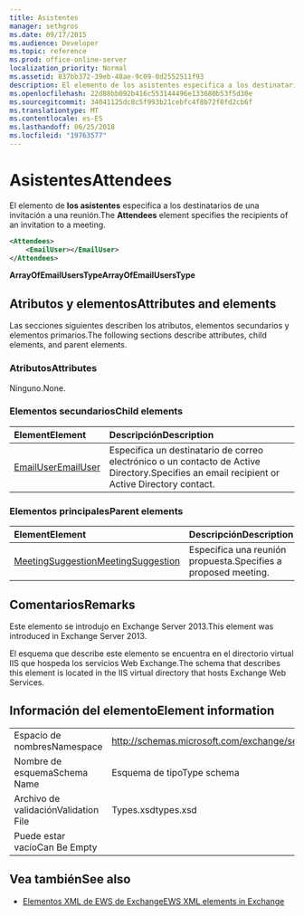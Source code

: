 ```yaml
---
title: Asistentes
manager: sethgros
ms.date: 09/17/2015
ms.audience: Developer
ms.topic: reference
ms.prod: office-online-server
localization_priority: Normal
ms.assetid: 837bb372-39eb-48ae-9c09-0d2552511f93
description: El elemento de los asistentes especifica a los destinatarios de una invitación a una reunión.
ms.openlocfilehash: 22d88bb092b416c553144496e133680b53f5d30e
ms.sourcegitcommit: 34041125dc8c5f993b21cebfc4f8b72f0fd2cb6f
ms.translationtype: MT
ms.contentlocale: es-ES
ms.lasthandoff: 06/25/2018
ms.locfileid: "19763577"
---
```

# <a name="attendees"></a><span data-ttu-id="dd343-103">Asistentes</span><span class="sxs-lookup"><span data-stu-id="dd343-103">Attendees</span></span>

<span data-ttu-id="dd343-104">El elemento de **los asistentes** especifica a los destinatarios de una invitación a una reunión.</span><span class="sxs-lookup"><span data-stu-id="dd343-104">The **Attendees** element specifies the recipients of an invitation to a meeting.</span></span> 
  
```XML
<Attendees>
    <EmailUser></EmailUser>
</Attendees>
```

 <span data-ttu-id="dd343-105">**ArrayOfEmailUsersType**</span><span class="sxs-lookup"><span data-stu-id="dd343-105">**ArrayOfEmailUsersType**</span></span>
## <a name="attributes-and-elements"></a><span data-ttu-id="dd343-106">Atributos y elementos</span><span class="sxs-lookup"><span data-stu-id="dd343-106">Attributes and elements</span></span>

<span data-ttu-id="dd343-107">Las secciones siguientes describen los atributos, elementos secundarios y elementos primarios.</span><span class="sxs-lookup"><span data-stu-id="dd343-107">The following sections describe attributes, child elements, and parent elements.</span></span>
  
### <a name="attributes"></a><span data-ttu-id="dd343-108">Atributos</span><span class="sxs-lookup"><span data-stu-id="dd343-108">Attributes</span></span>

<span data-ttu-id="dd343-109">Ninguno.</span><span class="sxs-lookup"><span data-stu-id="dd343-109">None.</span></span>
  
### <a name="child-elements"></a><span data-ttu-id="dd343-110">Elementos secundarios</span><span class="sxs-lookup"><span data-stu-id="dd343-110">Child elements</span></span>

|<span data-ttu-id="dd343-111">**Element**</span><span class="sxs-lookup"><span data-stu-id="dd343-111">**Element**</span></span>|<span data-ttu-id="dd343-112">**Descripción**</span><span class="sxs-lookup"><span data-stu-id="dd343-112">**Description**</span></span>|
|:-----|:-----|
|[<span data-ttu-id="dd343-113">EmailUser</span><span class="sxs-lookup"><span data-stu-id="dd343-113">EmailUser</span></span>](emailuser.md) <br/> |<span data-ttu-id="dd343-114">Especifica un destinatario de correo electrónico o un contacto de Active Directory.</span><span class="sxs-lookup"><span data-stu-id="dd343-114">Specifies an email recipient or Active Directory contact.</span></span>  <br/> |
   
### <a name="parent-elements"></a><span data-ttu-id="dd343-115">Elementos principales</span><span class="sxs-lookup"><span data-stu-id="dd343-115">Parent elements</span></span>

|<span data-ttu-id="dd343-116">**Element**</span><span class="sxs-lookup"><span data-stu-id="dd343-116">**Element**</span></span>|<span data-ttu-id="dd343-117">**Descripción**</span><span class="sxs-lookup"><span data-stu-id="dd343-117">**Description**</span></span>|
|:-----|:-----|
|[<span data-ttu-id="dd343-118">MeetingSuggestion</span><span class="sxs-lookup"><span data-stu-id="dd343-118">MeetingSuggestion</span></span>](meetingsuggestion.md) <br/> |<span data-ttu-id="dd343-119">Especifica una reunión propuesta.</span><span class="sxs-lookup"><span data-stu-id="dd343-119">Specifies a proposed meeting.</span></span>  <br/> |
   
## <a name="remarks"></a><span data-ttu-id="dd343-120">Comentarios</span><span class="sxs-lookup"><span data-stu-id="dd343-120">Remarks</span></span>

<span data-ttu-id="dd343-121">Este elemento se introdujo en Exchange Server 2013.</span><span class="sxs-lookup"><span data-stu-id="dd343-121">This element was introduced in Exchange Server 2013.</span></span>
  
<span data-ttu-id="dd343-122">El esquema que describe este elemento se encuentra en el directorio virtual IIS que hospeda los servicios Web Exchange.</span><span class="sxs-lookup"><span data-stu-id="dd343-122">The schema that describes this element is located in the IIS virtual directory that hosts Exchange Web Services.</span></span>
  
## <a name="element-information"></a><span data-ttu-id="dd343-123">Información del elemento</span><span class="sxs-lookup"><span data-stu-id="dd343-123">Element information</span></span>

|||
|:-----|:-----|
|<span data-ttu-id="dd343-124">Espacio de nombres</span><span class="sxs-lookup"><span data-stu-id="dd343-124">Namespace</span></span>  <br/> |http://schemas.microsoft.com/exchange/services/2006/types  <br/> |
|<span data-ttu-id="dd343-125">Nombre de esquema</span><span class="sxs-lookup"><span data-stu-id="dd343-125">Schema Name</span></span>  <br/> |<span data-ttu-id="dd343-126">Esquema de tipo</span><span class="sxs-lookup"><span data-stu-id="dd343-126">Type schema</span></span>  <br/> |
|<span data-ttu-id="dd343-127">Archivo de validación</span><span class="sxs-lookup"><span data-stu-id="dd343-127">Validation File</span></span>  <br/> |<span data-ttu-id="dd343-128">Types.xsd</span><span class="sxs-lookup"><span data-stu-id="dd343-128">types.xsd</span></span>  <br/> |
|<span data-ttu-id="dd343-129">Puede estar vacío</span><span class="sxs-lookup"><span data-stu-id="dd343-129">Can Be Empty</span></span>  <br/> ||
   
## <a name="see-also"></a><span data-ttu-id="dd343-130">Vea también</span><span class="sxs-lookup"><span data-stu-id="dd343-130">See also</span></span>

- [<span data-ttu-id="dd343-131">Elementos XML de EWS de Exchange</span><span class="sxs-lookup"><span data-stu-id="dd343-131">EWS XML elements in Exchange</span></span>](ews-xml-elements-in-exchange.md)

